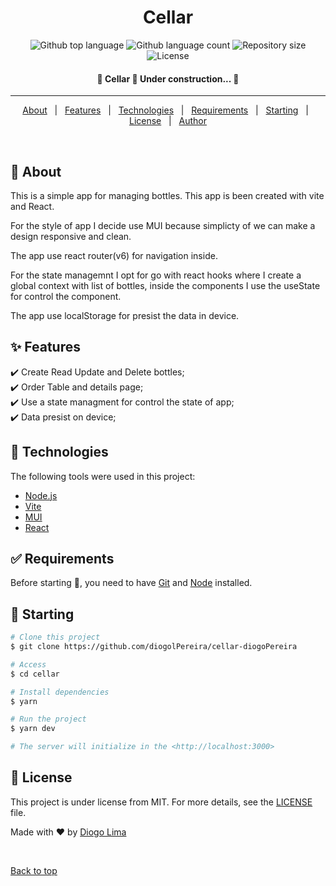 
<h1 align="center">Cellar</h1>

<p align="center">
  <img alt="Github top language" src="https://img.shields.io/github/languages/top/diogolPereira/cellar-diogoPereira?color=56BEB8">

  <img alt="Github language count" src="https://img.shields.io/github/languages/count/diogolPereira/cellar-diogoPereira?color=56BEB8">

  <img alt="Repository size" src="https://img.shields.io/github/repo-size/diogolPereira/cellar-diogoPereira?color=56BEB8">

  <img alt="License" src="https://img.shields.io/github/license/diogolPereira/cellar-diogoPereira?color=56BEB8">

  <!-- <img alt="Github issues" src="https://img.shields.io/github/issues/diogolPereira/cellar-diogoPereira?color=56BEB8" /> -->

  <!-- <img alt="Github forks" src="https://img.shields.io/github/forks/diogolPereira/cellar-diogoPereira?color=56BEB8" /> -->

  <!-- <img alt="Github stars" src="https://img.shields.io/github/stars/diogolPereira/cellar-diogoPereira?color=56BEB8" /> -->
</p>

<!-- Status -->

<h4 align="center"> 
	🚧  Cellar 🚀 Under construction...  🚧
</h4> 

<hr>

<p align="center">
  <a href="#dart-about">About</a> &#xa0; | &#xa0; 
  <a href="#sparkles-features">Features</a> &#xa0; | &#xa0;
  <a href="#rocket-technologies">Technologies</a> &#xa0; | &#xa0;
  <a href="#white_check_mark-requirements">Requirements</a> &#xa0; | &#xa0;
  <a href="#checkered_flag-starting">Starting</a> &#xa0; | &#xa0;
  <a href="#memo-license">License</a> &#xa0; | &#xa0;
  <a href="https://github.com/diogolPereira" target="_blank">Author</a>
</p>

<br>

## :dart: About ##

This is a simple app for managing bottles. This app is been created with vite and React.

For the style of app I decide use MUI because simplicty of we can make a design responsive and clean.

The app use react router(v6) for navigation inside.

For the state managemnt I opt for go with react hooks where I create a global context with list of bottles,
inside the components I use the useState for control the component.

The app use localStorage for presist the data in device.

## :sparkles: Features ##

:heavy_check_mark: Create Read Update and Delete bottles;\
:heavy_check_mark: Order Table and details page;\
:heavy_check_mark: Use a state managment for control the state of app;\
:heavy_check_mark: Data presist on device;

## :rocket: Technologies ##

The following tools were used in this project:

- [Node.js](https://nodejs.org/en/)
- [Vite](https://vitejs.dev/)
- [MUI](https://mui.com/)
- [React](https://pt-br.reactjs.org/)

## :white_check_mark: Requirements ##

Before starting :checkered_flag:, you need to have [Git](https://git-scm.com) and [Node](https://nodejs.org/en/) installed.

## :checkered_flag: Starting ##

```bash
# Clone this project
$ git clone https://github.com/diogolPereira/cellar-diogoPereira

# Access
$ cd cellar

# Install dependencies
$ yarn

# Run the project
$ yarn dev

# The server will initialize in the <http://localhost:3000>
```

## :memo: License ##

This project is under license from MIT. For more details, see the [LICENSE](LICENSE.md) file.


Made with :heart: by <a href="https://github.com/diogolPereira" target="_blank">Diogo Lima</a>

&#xa0;

<a href="#top">Back to top</a>
